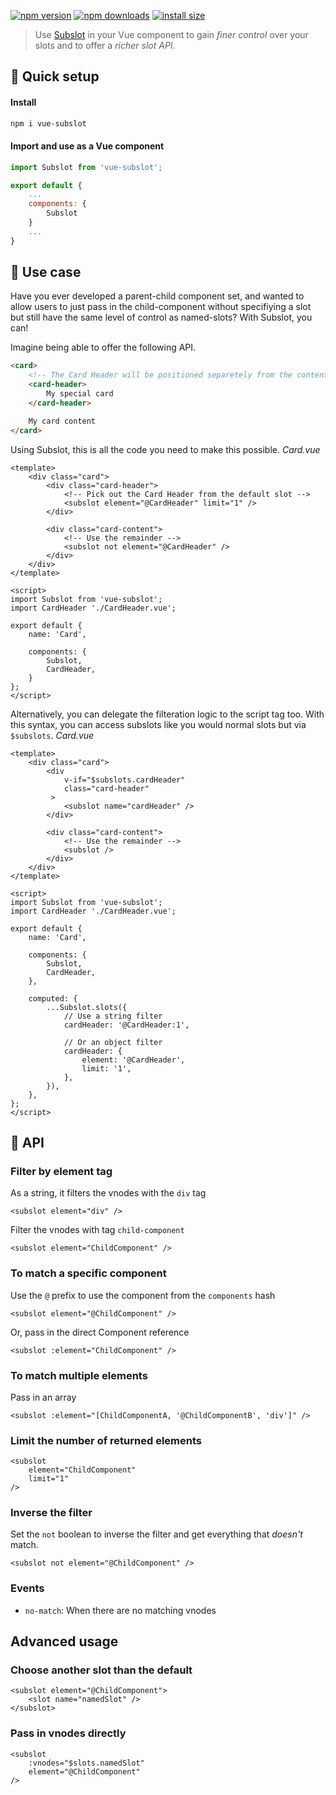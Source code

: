 [![npm version](https://badgen.net/npm/v/vue-subslot)](https://npm.im/vue-subslot) [![npm downloads](https://badgen.net/npm/dm/vue-subslot)](https://npm.im/vue-subslot) [![install size](https://packagephobia.now.sh/badge?p=vue-subslot)](https://packagephobia.now.sh/result?p=vue-subslot)


> Use [Subslot](https://npm.im/vue-subslot) in your Vue component to gain _finer control_ over your slots and to offer a _richer slot API_.

## :rocket: Quick setup

#### Install
```sh
npm i vue-subslot
```

#### Import and use as a Vue component
```js
import Subslot from 'vue-subslot';

export default {
	...
	components: {
		Subslot
	}
	...
}
```


## :beginner: Use case
Have you ever developed a parent-child component set, and wanted to allow users to just pass in the child-component without specifiying a slot but still have the same level of control as named-slots? With Subslot, you can!

Imagine being able to offer the following API.

```html
<card>
	<!-- The Card Header will be positioned separetely from the content -->
	<card-header>
		My special card
	</card-header>

	My card content
</card>
```

Using Subslot, this is all the code you need to make this possible.
_Card.vue_
```vue
<template>
	<div class="card">
		<div class="card-header">
			<!-- Pick out the Card Header from the default slot -->
			<subslot element="@CardHeader" limit="1" />
		</div>

		<div class="card-content">
			<!-- Use the remainder -->
			<subslot not element="@CardHeader" />
		</div>
	</div>
</template>

<script>
import Subslot from 'vue-subslot';
import CardHeader './CardHeader.vue';

export default {
	name: 'Card',

	components: {
		Subslot,
		CardHeader,
	}
};
</script>
```

Alternatively, you can delegate the filteration logic to the script tag too. With this syntax, you can access subslots like you would normal slots but via `$subslots`.
_Card.vue_
```vue
<template>
	<div class="card">
		<div
			v-if="$subslots.cardHeader"
			class="card-header"
		 >
			<subslot name="cardHeader" />
		</div>

		<div class="card-content">
			<!-- Use the remainder -->
			<subslot />
		</div>
	</div>
</template>

<script>
import Subslot from 'vue-subslot';
import CardHeader './CardHeader.vue';

export default {
	name: 'Card',

	components: {
		Subslot,
		CardHeader,
	},

	computed: {
		...Subslot.slots({
			// Use a string filter
			cardHeader: '@CardHeader:1',

			// Or an object filter
			cardHeader: {
				element: '@CardHeader',
				limit: '1',
			},
		}),
	},
};
</script>
```

## :book: API

### Filter by element tag
As a string, it filters the vnodes with the `div` tag
```
<subslot element="div" />
```

Filter the vnodes with tag `child-component`
```
<subslot element="ChildComponent" />
```

### To match a specific component
Use the `@` prefix to use the component from the `components` hash
```
<subslot element="@ChildComponent" />
```

Or, pass in the direct Component reference
```
<subslot :element="ChildComponent" />
```

### To match multiple elements
Pass in an array

```
<subslot :element="[ChildComponentA, '@ChildComponentB', 'div']" />
```

### Limit the number of returned elements
```
<subslot
	element="ChildComponent"
	limit="1"
/>
```

### Inverse the filter
Set the `not` boolean to inverse the filter and get everything that _doesn't_ match.
```
<subslot not element="@ChildComponent" />
```

### Events
- `no-match`: When there are no matching vnodes


## Advanced usage

### Choose another slot than the default
```
<subslot element="@ChildComponent">
	<slot name="namedSlot" />
</subslot>
```

### Pass in vnodes directly
```
<subslot
	:vnodes="$slots.namedSlot"
	element="@ChildComponent"
/>
```
